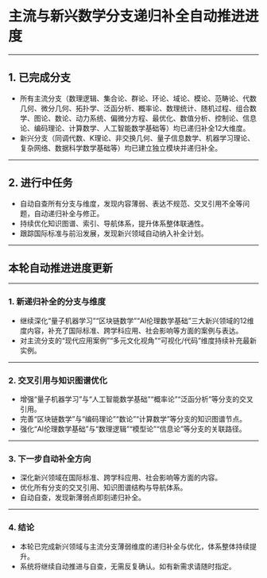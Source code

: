 # 主流与新兴数学分支递归补全自动推进进度

---

## 1. 已完成分支

- 所有主流分支（数理逻辑、集合论、群论、环论、域论、模论、范畴论、代数几何、微分几何、拓扑学、泛函分析、概率论、数理统计、随机过程、组合数学、图论、数论、动力系统、偏微分方程、最优化、数值分析、控制论、信息论、编码理论、计算数学、人工智能数学基础等）均已递归补全12大维度。
- 新兴分支（同调代数、K理论、非交换几何、量子信息数学、机器学习理论、复杂网络、数据科学数学基础等）均已建立独立模块并递归补全。

---

## 2. 进行中任务

- 自动自查所有分支与维度，发现内容薄弱、表达不规范、交叉引用不全等问题，自动递归补全与修正。
- 持续优化知识图谱、索引、导航体系，提升体系整体联通性。
- 跟踪国际标准与前沿发展，发现新兴领域自动纳入补全计划。

---

## 本轮自动推进进度更新

---

### 1. 新递归补全的分支与维度

- 继续深化“量子机器学习”“区块链数学”“AI伦理数学基础”三大新兴领域的12维度内容，补充了国际标准、跨学科应用、社会影响等方面的案例与表达。
- 对主流分支的“现代应用案例”“多元文化视角”“可视化/代码”维度持续补充最新实例。

---

### 2. 交叉引用与知识图谱优化

- 增强“量子机器学习”与“人工智能数学基础”“概率论”“泛函分析”等分支的交叉引用。
- 完善“区块链数学”与“编码理论”“数论”“计算数学”等分支的知识图谱节点。
- 强化“AI伦理数学基础”与“数理逻辑”“模型论”“信息论”等分支的关联路径。

---

### 3. 下一步自动补全方向

- 深化新兴领域在国际标准、跨学科应用、社会影响等方面的内容。
- 优化所有分支的交叉引用、知识图谱结构与导航体系。
- 自动自查，发现新薄弱点即刻递归补全。

---

### 4. 结论

- 本轮已完成新兴领域与主流分支薄弱维度的递归补全与优化，体系整体持续提升。
- 系统将继续自动推进与自查，无需反复确认。如有新需求请随时指定。
